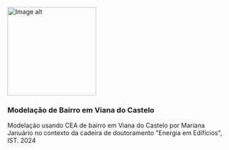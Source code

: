 <br />
<img
  src="https://www.dropbox.com/scl/fi/kmynv7b5485dqud6t3wt8/viana-do-castelo.jpg?rlkey=wxojogwh63mjltze9jwlhq9ky&e=1&dl=0"
  alt="Image alt"
  width="200px"
/>

### Modelação de Bairro em Viana do Castelo

Modelação usando CEA de bairro em Viana do Castelo por Mariana Januário no contexto da cadeira de doutoramento "Energia em Edifícios", IST. 2024


